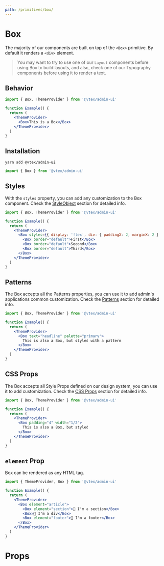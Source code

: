 ```yaml
---
path: /primitives/box/
---
```


# Box

The majority of our components are built on top of the `<Box>` primitive. By default it renders a `<div>` element.

> You may want to try to use one of our `Layout` components before using Box to build layouts, and also, check one of our Typography components before using it to render a text.

## Behavior

```jsx
import { Box, ThemeProvider } from '@vtex/admin-ui'

function Example() {
  return (
    <ThemeProvider>
      <Box>This is a Box</Box>
    </ThemeProvider>
  )
}
```

## Installation

```static
yarn add @vtex/admin-ui
```

```jsx static
import { Box } from '@vtex/admin-ui'
```

## Styles

With the `styles` property, you can add any customization to the Box component. Check the [StyleObject](/theming/style-object) section for detailed info.

```jsx
import { Box, ThemeProvider } from '@vtex/admin-ui'

function Example() {
  return (
    <ThemeProvider>
      <Box styles={{ display: 'flex', div: { paddingX: 2, marginX: 2 } }}>
        <Box border="default">First</Box>
        <Box border="default">Second</Box>
        <Box border="default">Third</Box>
      </Box>
    </ThemeProvider>
  )
}
```

## Patterns

The Box accepts all the Patterns properties, you can use it to add admin's applications common customization. Check the [Patterns](/theming/patterns) section for detailed info.

```jsx
import { Box, ThemeProvider } from '@vtex/admin-ui'

function Example() {
  return (
    <ThemeProvider>
      <Box text="headline" palette="primary">
        This is also a Box, but styled with a pattern
      </Box>
    </ThemeProvider>
  )
}
```

## CSS Props

The Box accepts all Style Props defined on our design system, you can use it to add customization. Check the [CSS Props](/theming/css-props) section for detailed info.

```jsx
import { Box, ThemeProvider } from '@vtex/admin-ui'

function Example() {
  return (
    <ThemeProvider>
      <Box padding="4" width="1/2">
        This is also a Box, but styled
      </Box>
    </ThemeProvider>
  )
}
```

## `element` Prop

Box can be rendered as any HTML tag.

```jsx
import { ThemeProvider, Box } from '@vtex/admin-ui'

function Example() {
  return (
    <ThemeProvider>
      <Box element="article">
        <Box element="section">👻 I'm a section</Box>
        <Box>👻 I'm a div</Box>
        <Box element="footer">👻 I'm a footer</Box>
      </Box>
    </ThemeProvider>
  )
}
```

# Props

<proptypes heading="Box" component="Box" />
